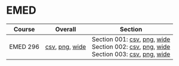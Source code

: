 # EMED

| Course | Overall | Section |
| ------ | ------- | ------- |
| EMED 296 | [csv](https://github.com/UCSD-Historical-Enrollment-Data/2025Winter/blob/main/overall/EMED%20296.csv), [png](https://raw.githubusercontent.com/UCSD-Historical-Enrollment-Data/2025Winter/main/plot_overall/EMED%20296.png), [wide](https://raw.githubusercontent.com/UCSD-Historical-Enrollment-Data/2025Winter/main/plot_overall_wide/EMED%20296.png) | Section 001: [csv](https://github.com/UCSD-Historical-Enrollment-Data/2025Winter/blob/main/section/EMED%20296_001.csv), [png](https://raw.githubusercontent.com/UCSD-Historical-Enrollment-Data/2025Winter/main/plot_section/EMED%20296_001.png), [wide](https://raw.githubusercontent.com/UCSD-Historical-Enrollment-Data/2025Winter/main/plot_section_wide/EMED%20296_001.png)<br>Section 002: [csv](https://github.com/UCSD-Historical-Enrollment-Data/2025Winter/blob/main/section/EMED%20296_002.csv), [png](https://raw.githubusercontent.com/UCSD-Historical-Enrollment-Data/2025Winter/main/plot_section/EMED%20296_002.png), [wide](https://raw.githubusercontent.com/UCSD-Historical-Enrollment-Data/2025Winter/main/plot_section_wide/EMED%20296_002.png)<br>Section 003: [csv](https://github.com/UCSD-Historical-Enrollment-Data/2025Winter/blob/main/section/EMED%20296_003.csv), [png](https://raw.githubusercontent.com/UCSD-Historical-Enrollment-Data/2025Winter/main/plot_section/EMED%20296_003.png), [wide](https://raw.githubusercontent.com/UCSD-Historical-Enrollment-Data/2025Winter/main/plot_section_wide/EMED%20296_003.png) |
